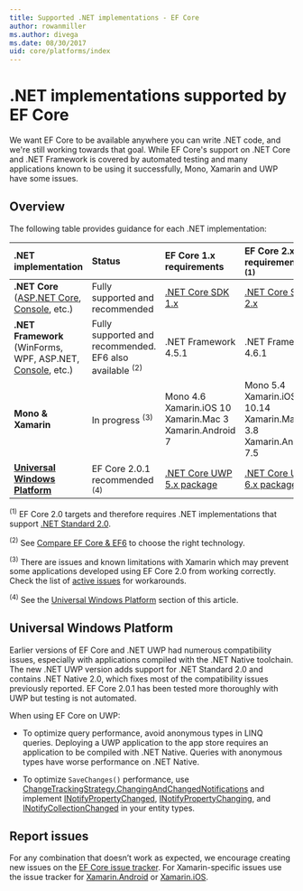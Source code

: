 ```yaml
---
title: Supported .NET implementations - EF Core
author: rowanmiller
ms.author: divega
ms.date: 08/30/2017
uid: core/platforms/index
---
```


# .NET implementations supported by EF Core

We want EF Core to be available anywhere you can write .NET code, and we're still working towards that goal. While EF Core's support on .NET Core and .NET Framework is covered by automated testing and many applications known to be using it successfully, Mono, Xamarin and UWP have some issues.

## Overview

The following table provides guidance for each .NET implementation:

| .NET implementation                                                                                                  | Status                                                             | EF Core 1.x requirements                                                                                | EF Core 2.x requirements <sup>(1)</sup>                                                                 |
|:---------------------------------------------------------------------------------------------------------------------|:-------------------------------------------------------------------|:--------------------------------------------------------------------------------------------------------|:--------------------------------------------------------------------------------------------------------|
| **.NET Core** ([ASP.NET Core](../get-started/aspnetcore/index.md), [Console](../get-started/netcore/index.md), etc.) | Fully supported and recommended                                    | [.NET Core SDK 1.x](https://www.microsoft.com/net/core/)                                                | [.NET Core SDK 2.x](https://www.microsoft.com/net/core/)                                                |
| **.NET Framework** (WinForms, WPF, ASP.NET, [Console](../get-started/full-dotnet/index.md), etc.)                    | Fully supported and recommended. EF6 also available <sup>(2)</sup> | .NET Framework 4.5.1                                                                                    | .NET Framework 4.6.1                                                                                    |
| **Mono & Xamarin**                                                                                                   | In progress <sup>(3)</sup>                                         | Mono 4.6 <br/> Xamarin.iOS 10 <br/> Xamarin.Mac 3 <br/> Xamarin.Android 7                               | Mono 5.4 <br/> Xamarin.iOS 10.14 <br/> Xamarin.Mac 3.8 <br/> Xamarin.Android 7.5                        |
| [**Universal Windows Platform**](../get-started/uwp/index.md)                                                        | EF Core 2.0.1 recommended <sup>(4)</sup>                           | [.NET Core UWP 5.x package](https://www.nuget.org/packages/Microsoft.NETCore.UniversalWindowsPlatform/) | [.NET Core UWP 6.x package](https://www.nuget.org/packages/Microsoft.NETCore.UniversalWindowsPlatform/) |

<sup>(1)</sup> EF Core 2.0 targets and therefore requires .NET implementations that support [.NET Standard 2.0](https://docs.microsoft.com/dotnet/standard/net-standard).

<sup>(2)</sup> See [Compare EF Core & EF6](../../efcore-and-ef6/index.md) to choose the right technology.

<sup>(3)</sup> There are issues and known limitations with Xamarin which may prevent some applications developed using EF Core 2.0 from working correctly. Check the list of [active issues](https://github.com/aspnet/entityframeworkCore/issues?q=is%3Aopen+is%3Aissue+label%3Aarea-xamarin) for workarounds.

<sup>(4)</sup> See the [Universal Windows Platform](#universal-windows-platform) section of this article.

## Universal Windows Platform

Earlier versions of EF Core and .NET UWP had numerous compatibility issues, especially with applications compiled with the .NET Native toolchain. The new .NET UWP version adds support for .NET Standard 2.0 and contains .NET Native 2.0, which fixes most of the compatibility issues previously reported. EF Core 2.0.1 has been tested more thoroughly with UWP but testing is not automated.

When using EF Core on UWP:

* To optimize query performance, avoid anonymous types in LINQ queries. Deploying a UWP application to the app store requires an application to be compiled with .NET Native. Queries with anonymous types have worse performance on .NET Native.

* To optimize `SaveChanges()` performance, use [ChangeTrackingStrategy.ChangingAndChangedNotifications](/dotnet/api/microsoft.entityframeworkcore.changetrackingstrategy) and implement [INotifyPropertyChanged](https://msdn.microsoft.com/en-us/library/system.componentmodel.inotifypropertychanged.aspx), [INotifyPropertyChanging](https://msdn.microsoft.com/en-us/library/system.componentmodel.inotifypropertychanging.aspx), and [INotifyCollectionChanged](https://msdn.microsoft.com/en-us/library/system.collections.specialized.inotifycollectionchanged.aspx) in your entity types.

## Report issues

For any combination that doesn’t work as expected, we encourage creating new issues on the [EF Core issue tracker](https://github.com/aspnet/entityframeworkcore/issues/new). For Xamarin-specific issues use the issue tracker for [Xamarin.Android](https://github.com/xamarin/xamarin-android/issues/new) or [Xamarin.iOS](https://github.com/xamarin/xamarin-macios/issues/new).

